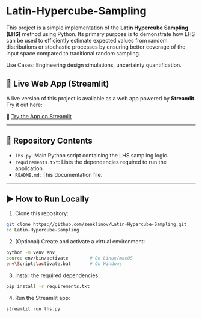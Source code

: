 # Latin-Hypercube-Sampling

This project is a simple implementation of the **Latin Hypercube Sampling (LHS)** method using Python. Its primary purpose is to demonstrate how LHS can be used to efficiently estimate expected values from random distributions or stochastic processes by ensuring better coverage of the input space compared to traditional random sampling.

Use Cases: Engineering design simulations, uncertainty quantification.

## 🚀 Live Web App (Streamlit)

A live version of this project is available as a web app powered by **Streamlit**. Try it out here:

🔗 [Try the App on Streamlit](https://latin-hypercube-sampling-ssraf3txq8zvpwyskjbzub.streamlit.app/)

---

## 🧾 Repository Contents

- `lhs.py`: Main Python script containing the LHS sampling logic.
- `requirements.txt`: Lists the dependencies required to run the application.
- `README.md`: This documentation file.

---

## ▶️ How to Run Locally

1. Clone this repository:

```bash
git clone https://github.com/zenklinov/Latin-Hypercube-Sampling.git
cd Latin-Hypercube-Sampling
```

2. (Optional) Create and activate a virtual environment:

```bash
python -m venv env
source env/bin/activate        # On Linux/macOS
env\Scripts\activate.bat       # On Windows
```

3. Install the required dependencies:
```bash
pip install -r requirements.txt
```

4. Run the Streamlit app:
```bash
streamlit run lhs.py
```
